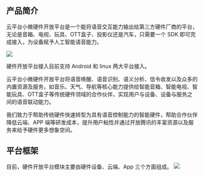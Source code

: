 ## 产品简介

云平台小微硬件开放平台是一个能将语音交互能力输出给第三方硬件厂商的平台，无论是音箱、电视、玩具、OTT盒子、投影仪还是汽车，只需要一个 SDK 即可完成接入，为设备赋予人工智能语音能力。

![](http://imgcache.tce.fsphere.cn/image/mc.qcloudimg.com/static/img/4283a2d3dea56a7fb5d1127760e71665/image.png)

硬件开放平台接入目前支持 Android 和 linux 两大平台接入。

云平台小微硬件开放平台将语音唤醒、语音识别、语义分析、信令收发以及众多的内置资源及服务，如音乐、天气、导航等核心能力提供给智能音箱、智能电视、智能玩具、OTT盒子等传统硬件领域的合作伙伴，实现用户与设备、设备与服务之间的语音联动能力。

我们致力于帮助传统硬件快速转型为具有语音控制能力的智能硬件，帮助合作伙伴降低云端、APP 端等研发成本，提升用户粘性并通过开放腾讯的丰富资源以及服务来给予硬件更多想象空间。

## 平台框架

目前，硬件开放平台模块主要由硬件设备、云端、App 三个方面组成。
![](http://imgcache.tce.fsphere.cn/image/mc.qcloudimg.com/static/img/e72df67b8f5e6d8ee62d41a379a8999e/image.png)
